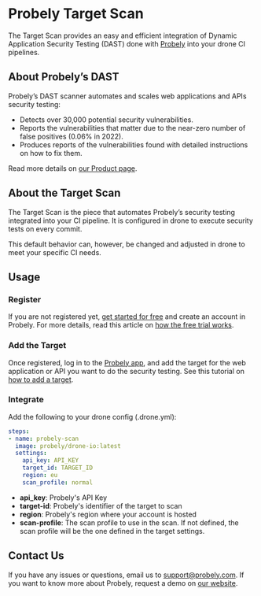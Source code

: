 # Probely Target Scan

The Target Scan provides an easy and efficient integration of Dynamic Application Security Testing (DAST) done with [Probely](http://probely.com) into your drone CI pipelines.

## About Probely’s DAST

Probely’s DAST scanner automates and scales web applications and APIs security testing:
* Detects over 30,000 potential security vulnerabilities.
* Reports the vulnerabilities that matter due to the near-zero number of false positives (0.06% in 2022).
* Produces reports of the vulnerabilities found with detailed instructions on how to fix them.

Read more details on [our Product page](https://probely.com/product/).

## About the Target Scan

The Target Scan is the piece that automates Probely’s security testing integrated into your CI pipeline. It is configured in drone to execute security tests on every commit.

This default behavior can, however, be changed and adjusted in drone to meet your specific CI needs.

## Usage

### Register

If you are not registered yet, [get started for free](https://probely.com/) and create an account in Probely.
For more details, read this article on [how the free trial works](https://help.probely.com/en/articles/6842482-understand-how-the-trial-works).

### Add the Target

Once registered, log in to the [Probely app](https://help.probely.com/en/articles/6842482-understand-how-the-trial-works), and add the target for the web application or API you want to do the security testing.
See this tutorial on [how to add a target](https://help.probely.com/en/articles/5733114-how-to-add-a-target).

### Integrate

Add the following to your drone config (.drone.yml):

```yml
steps:
- name: probely-scan
  image: probely/drone-io:latest
  settings:
    api_key: API_KEY
    target_id: TARGET_ID
    region: eu
    scan_profile: normal
```

 - **api_key**: Probely's API Key
 - **target-id**: Probely's identifier of the target to scan
 - **region**: Probely's region where your account is hosted
 - **scan-profile**: The scan profile to use in the scan. If not defined, the scan profile will be the one defined in the target settings.

## Contact Us

If you have any issues or questions, email us to support@probely.com.
If you want to know more about Probely, request a demo on [our website](https://probely.com/).

